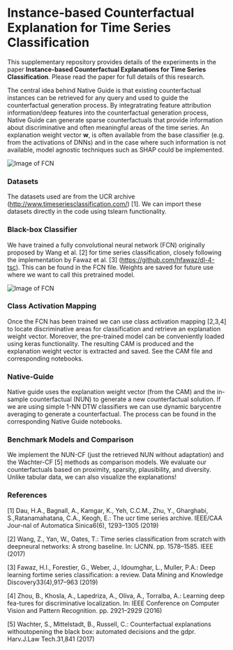 # Instance-based Counterfactual Explanation for Time Series Classification

This supplementary repository provides details of the experiments in the paper **Instance-based Counterfactual Explanations for Time Series Classification**. Please read the paper for full details of this research.

The central idea behind Native Guide is that existing counterfactual instances can be retrieved for any query and used to guide the counterfactual generation process. By integratrating feature attribution information/deep features into the counterfactual generation process, Native Guide can generate sparse counterfactuals that provide information about discriminative and often meaningful areas of the time series. An explanation weight vector **w**, is often available from the base classifier (e.g. from the activations of DNNs) and in the case where such information is not available, model agnostic techniques such as SHAP could be implemented.

![Image of FCN](https://github.com/e-delaney/Instance-based_CFE_TSC/blob/main/Method_BIG.PNG)

### Datasets
The datasets used are from the UCR archive (http://www.timeseriesclassification.com/) [1]. We can import these datasets directly in the code using tslearn functionality. 

### Black-box Classifier
We have trained a fully convolutional neural network (FCN) originally proposed by Wang et al. [2] for time series classification, closely following the implementation by Fawaz et al. [3] (https://github.com/hfawaz/dl-4-tsc). This can be found in the FCN file. Weights are saved for future use where we want to call this pretrained model. 

![Image of FCN](https://github.com/e-delaney/Instance-based_CFE_TSC/blob/main/FCN_compressed.PNG)

### Class Activation Mapping 
Once the FCN has been trained we can use class activation mapping [2,3,4] to locate discriminative areas for classification and retrieve an explanation weight vector.
Moreover, the pre-trained model can be conveniently loaded using keras functionality. The resulting CAM is produced and the explanation weight vector is extracted and saved. See the CAM file and corresponding notebooks. 

### Native-Guide
Native guide uses the explanation weight vector (from the CAM) and the in-sample counterfactual (NUN) to generate a new counterfactual solution. If we are using simple 1-NN DTW classifiers we can use dynamic barycentre averaging to generate a counterfactual. The process can be found in the corresponding Native Guide notebooks.

### Benchmark Models and Comparison
We implement the NUN-CF (just the retrieved NUN without adaptation) and the Wachter-CF [5] methods as comparison models. We evaluate our counterfactuals based on proximity, sparsity, plausibility, and diversity. Unlike tabular data, we can also visualize the explanations! 


### References

[1] Dau,  H.A.,  Bagnall,  A.,  Kamgar,  K.,  Yeh,  C.C.M.,  Zhu,  Y.,  Gharghabi,  S.,Ratanamahatana, C.A., Keogh, E.: The ucr time series archive. IEEE/CAA Jour-nal of Automatica Sinica6(6), 1293–1305 (2019)

[2] Wang, Z., Yan, W., Oates, T.: Time series classification from scratch with deepneural networks: A strong baseline. In: IJCNN. pp. 1578–1585. IEEE (2017)

[3] Fawaz, H.I., Forestier, G., Weber, J., Idoumghar, L., Muller, P.A.: Deep learning fortime series classification: a review. Data Mining and Knowledge Discovery33(4),917–963 (2019)

[4]  Zhou, B., Khosla, A., Lapedriza, A., Oliva, A., Torralba, A.: Learning deep fea-tures for discriminative localization. In: IEEE Conference on Computer Vision and Pattern Recognition. pp. 2921–2929 (2016)

[5] Wachter,  S.,  Mittelstadt,  B.,  Russell,  C.:  Counterfactual  explanations  withoutopening the black box: automated decisions and the gdpr. Harv.J.Law Tech.31,841 (2017)
